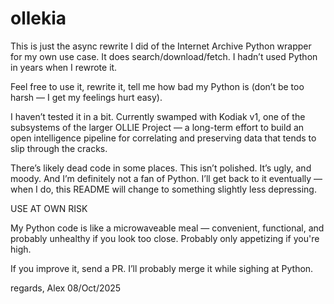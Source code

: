 # ollekia

This is just the async rewrite I did of the Internet Archive Python wrapper for my own use case.
It does search/download/fetch. I hadn’t used Python in years when I rewrote it.

Feel free to use it, rewrite it, tell me how bad my Python is (don’t be too harsh — I get my feelings hurt easy).

I haven’t tested it in a bit. Currently swamped with Kodiak v1, one of the subsystems of the larger OLLIE Project — a long-term effort to build an open intelligence pipeline for correlating and preserving data that tends to slip through the cracks.

There’s likely dead code in some places. This isn’t polished. It’s ugly, and moody. And I’m definitely not a fan of Python.
I’ll get back to it eventually — when I do, this README will change to something slightly less depressing.

USE AT OWN RISK

My Python code is like a microwaveable meal — convenient, functional, and probably unhealthy if you look too close. Probably only appetizing if you're high.

If you improve it, send a PR. I’ll probably merge it while sighing at Python.


regards,
Alex
08/Oct/2025
